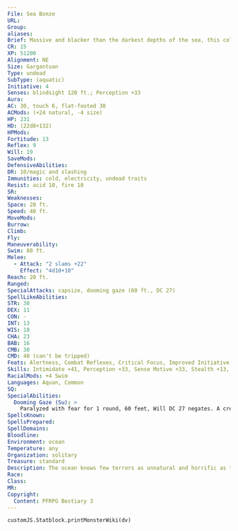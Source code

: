 ```yaml
---
File: Sea Bonze
URL: 
Group: 
aliases: 
Brief: Massive and blacker than the darkest depths of the sea, this colossal watery form glares with two immense, hate-filled eyes.
CR: 15
XP: 51200
Alignment: NE
Size: Gargantuan
Type: undead
SubType: (aquatic)
Initiative: 4
Senses: blindsight 120 ft.; Perception +33
Aura: 
AC: 30, touch 6, flat-footed 30
ACMods: (+24 natural, -4 size)
HP: 231
HD: (22d8+132)
HPMods: 
Fortitude: 13
Reflex: 9
Will: 19
SaveMods: 
DefensiveAbilities: 
DR: 10/magic and slashing
Immunities: cold, electricity, undead traits
Resist: acid 10, fire 10
SR: 
Weaknesses: 
Space: 20 ft.
Speed: 40 ft.
MoveMods: 
Burrow: 
Climb: 
Fly: 
Maneuverability: 
Swim: 80 ft.
Melee: 
  - Attack: "2 slams +22"
    Effect: "4d10+10"
Reach: 20 ft.
Ranged: 
SpecialAttacks: capsize, dooming gaze (60 ft., DC 27)
SpellLikeAbilities: 
STR: 30
DEX: 11
CON: -
INT: 13
WIS: 18
CHA: 23
BAB: 16
CMB: 30
CMD: 40 (can't be tripped)
Feats: Alertness, Combat Reflexes, Critical Focus, Improved Initiative, Improved Iron Will, Intimidating Prowess, Iron Will, Lightning Reflexes, Power Attack, Stand Still, Vital Strike
Skills: Intimidate +41, Perception +33, Sense Motive +33, Stealth +13, Swim +47
RacialMods: +4 Swim
Languages: Aquan, Common
SQ: 
SpecialAbilities:
  Dooming Gaze (Su): >
    Paralyzed with fear for 1 round, 60 feet, Will DC 27 negates. A creature that is already paralyzed by this gaze attack and fails a saving throw to resist being paralyzed for 1 more round gains 1 negative level (Fortitude DC 27 to remove after 24 hours). The paralysis effect of this gaze is a mind-affecting fear effect, but the negative level is not. The save DC is Charisma-based.
SpellsKnown: 
SpellsPrepared: 
SpellDomains: 
Bloodline: 
Environment: ocean
Temperature: any
Organization: solitary
Treasure: standard
Description: The ocean knows few terrors as unnatural and horrific as the sea bonze. This undead goliath dwells near established shipping lanes or offshore from coastal settlements, where it lurks just beneath the surface of the water until it can strike unsuspecting boats in the dead of night. Sailors often advise launching ocean voyages only during the day on the assumption that doing so might protect them from the sea bonze's attention, but such tactics make little difference to the creature itself, which will trail a particular ship  until after dusk, sometimes for hundreds of miles, only to lurch out of the water and lay waste to an entire ship.  Sea bonzes are formed from the combined despair and horror of death at sea, such as when a ship sinks and its entire crew drowns. No single restless soul empowers a sea bonze-it combines the anger and doom of all who die in such close proximity. Reawakened as mammoth ship-wreckers, these angry spirits have no memory of their past lives, and seek to inflict the doom they suffered on others who ply the seas. Their hatred does not make them mindless, however, and more than one lucky crew member has talked her entire ship's way out of total annihilation. Sea bonzes have an unusual respect for those with wit and guile, and will sometimes consider sparing those they deem worthy of their esteem. Those who try to defend themselves with brawn and weapons, however, receive no mercy from the enormous monsters.  A sea bonze's flesh is black and leathery like that of a squid, and appears at first glance to be made out of the black waters of the ocean itself. The entire creature is featureless and smooth, making its empty visage all the more horrifying.
Race: 
Class: 
MR: 
Copyright:
  Content: PFRPG Bestiary 3
---
```

```dataviewjs
customJS.Statblock.printMonsterWiki(dv)
```
